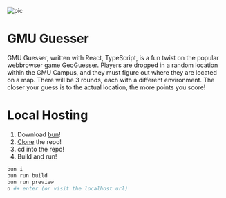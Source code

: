 ![pic](https://github.com/user-attachments/assets/ba1ac6d2-ca88-4226-ae0a-a151e444231e)

# GMU Guesser

GMU Guesser, written with React, TypeScript, is a fun twist on the popular webbrowser game GeoGuesser. Players are dropped in a random location within the GMU Campus, and they must figure out where they are located on a map. There will be 3 rounds, each with a different environment. The closer your guess is to the actual location, the more points you score!

# Local Hosting

1. Download [bun](https://bun.sh/docs/installation)!
2. [Clone](https://github.com/HiddenAbilitree/gmu-guesser.git) the repo!
3. cd into the repo!
4. Build and run!
```bash
bun i
bun run build
bun run preview
o #+ enter (or visit the localhost url)

```

